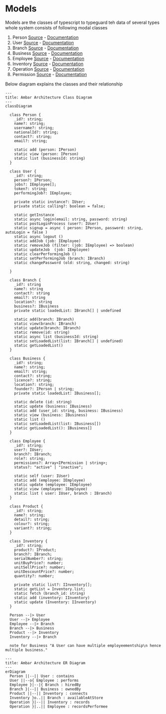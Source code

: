 # Models
Models are the classes of typescript to typeguard teh data of several types whole system consists of following modal classes
 1) Person [Source](./person.ts) - [Documentation](../../../docs/models/person.md) 
 2) User [Source](./user.ts) - [Documentation](../../../docs/models/user.md)
 3) Branch [Source](./branch.ts) - [Documentation](../../../docs/models/branch.md)
 4) Business [Source](./business.ts) - [Documentation](../../../docs/models/business.md)
 5) Employee [Source](./employee.ts) - [Documentation](../../../docs/models/employee.md)
 6) Inventory [Source](./inventory.ts) - [Documentation](../../../docs/models/inventory.md)
 7) Operation [Source](./operation.ts) - [Documentation](../../../docs/models/operation.md)
 8) Permission [Source](./permission.ts) - [Documentation](../../../docs/models/permission.md)


Below diagram explains the classes and their relationship

```mermaid
---
title: Ambar Architecture Class Diagram
---
classDiagram 

  class Person {
    _id?: string;
    name?: string;
    username?: string;
    nationalId?: string;
    contact?: string;
    email?: string;

    static add (person: IPerson)
    static view (person: IPerson)
    static list (businessId: string)
  }

  class User {
    _id?: string;
    person?: IPerson;
    jobs?: IEmployee[];
    token?: string;
    performingJob?: IEmployee;

    private static instance?: IUser;
    private static calling?: boolean = false;

    static getInstance
    static async login(email: string, password: string)
    static postLoginProcess (user?: IUser) 
    static signup = async ( person: IPerson, password: string, autoLogin = false )
    static async logout ()
    static addJob (job: IEmployee)
    static removeJob (filter: (job: IEmployee) => boolean) 
    static updateJob  (job: IEmployee)
    static clearPerformingJob ()
    static setPerformingJob (branch: IBranch) 
    static changePassword (old: string, changed: string) 

  }

  class Branch {
    _id?: string
    name?: string
    contact?: string
    email?: string
    location?: string
    business?: IBusiness
    private static loadedList: IBranch[] | undefined 

    static add(branch: IBranch)
    static view(branch: IBranch) 
    static update(branch: IBranch)
    static remove(id: string)
    static async list (businessId: string)
    static setLoadedList(list: IBranch[] | undefined)
    static getLoadedList()
  }

  class Business {
    _id?: string;
    name?: string;
    email?: string;
    contact?: string;
    licence?: string;
    location?: string;
    founder?: IPerson | string;
    private static loadedList: IBusiness[];

    static delete (id: string) 
    static update (business: IBusiness) 
    static add (user_id: string, business: IBusiness) 
    static view (business: IBusiness) 
    static list ()
    static setLoadedList(list: IBusiness[]) 
    static getLoadedList(): IBusiness[] 
  }

  class Employee {
    _id?: string;
    user?: IUser;
    branch?: IBranch;
    role?: string;
    permissions?: Array<IPermission | string>;
    status?: "active" | "inactive";

    static self (user: IUser) 
    static add (employee: IEmployee) 
    static update (employee: IEmployee) 
    static view (employee: IEmployee) 
    static list ( user: IUser, branch : IBranch) 
  }

  class Product {
    _id?: string;
    name?: string;
    detail?: string;
    colour?: string;
    variant?: string;
  }

  class Inventory {
    _id?: string;
    product?: IProduct;
    branch?: IBranch;
    serialNumber?: string;
    unitBuyPrice?: number;
    unitSellPrice?: number;
    unitDescountPrice?: number;
    quantity?: number;

    private static list?: IInventory[];
    static getList = Inventory.list;
    static fetch (branch_id: string) 
    static add (inventory: IInventory) 
    static update (Inventory: IInventory) 
  }

  Person --|> User
  User --|> Employee
  Employee --|> Branch
  Branch --|> Business
  Product --|> Inventory
  Inventory --|> Branch

  note for Business "A User can have multiple employeementship\n hence multiple business."

```

```mermaid
---
title: Ambar Architecture ER Diagram
---
erDiagram
  Person ||--|| User : contains
  User ||--o{ Employee : performs
  Employee }|--|{ Branch : hiredBy
  Branch }|--|| Business : ownedBy
  Product ||--|| Inventory : connects
  Inventory }o..|| Branch : availableAtStore
  Operation }|--|| Inventory : records
  Operation }|..|| Employee : recordsPerformee
```
